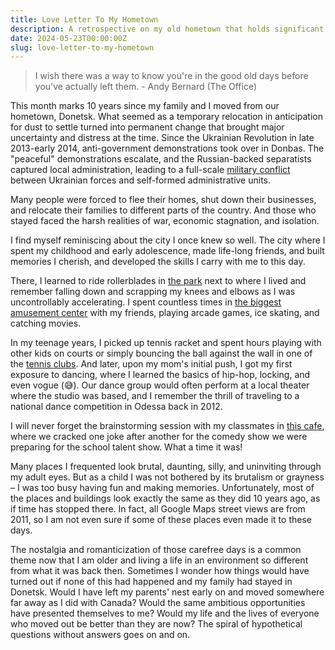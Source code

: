 ```yaml
---
title: Love Letter To My Hometown
description: A retrospective on my old hometown that holds significant memories and nostalgic value.
date: 2024-05-23T00:00:00Z
slug: love-letter-to-my-hometown
---
```


> I wish there was a way to know you're in the good old days before you've actually left them. - Andy Bernard (The Office)

This month marks 10 years since my family and I moved from our hometown, Donetsk. What seemed as a temporary relocation in anticipation for dust to settle turned into permanent change that brought major uncertainty and distress at the time. Since the Ukrainian Revolution in late 2013-early 2014, anti-government demonstrations took over in Donbas. The "peaceful" demonstrations escalate, and the Russian-backed separatists captured local administration, leading to a full-scale [military conflict](https://en.wikipedia.org/wiki/War_in_Donbas) between Ukrainian forces and self-formed administrative units. 

Many people were forced to flee their homes, shut down their businesses, and relocate their families to different parts of the country. And those who stayed faced the harsh realities of war, economic stagnation, and isolation.

I find myself reminiscing about the city I once knew so well. The city where I spent my childhood and early adolescence, made life-long friends, and built memories I cherish, and developed the skills I carry with me to this day.

There, I learned to ride rollerblades in [the park](https://maps.app.goo.gl/FonQ9QotWuAKKSyu5) next to where I lived and remember falling down and scrapping my knees and elbows as I was uncontrollably accelerating. I spent countless times in [the biggest amusement center](https://maps.app.goo.gl/sNzL3TmunKJPkn588) with my friends, playing arcade games, ice skating, and catching movies. 

In my teenage years, I picked up tennis racket and spent hours playing with other kids on courts or simply bouncing the ball against the wall in one of the [tennis clubs](https://www.google.com/maps/@48.0195357,37.8156032,3a,75y,114.73h,83.6t/data=!3m6!1e1!3m4!1sSGHDYsmcRhMjf_523j4cmw!2e0!7i13312!8i6656?entry=ttu). And later, upon my mom's initial push, I got my first exposure to dancing, where I learned the basics of hip-hop, locking, and even vogue (😅). Our dance group would often perform at a local theater where the studio was based, and I remember the thrill of traveling to a national dance competition in Odessa back in 2012.

I will never forget the brainstorming session with my classmates in [this cafe](https://www.google.com/maps/@48.0023247,37.8019305,3a,21.8y,37.06h,90.16t/data=!3m6!1e1!3m4!1sX9BgVpH6DngyLzoMdZAb4g!2e0!7i13312!8i6656?entry=ttu), where we cracked one joke after another for the comedy show we were preparing for the school talent show. What a time it was!

Many places I frequented look brutal, daunting, silly, and uninviting through my adult eyes. But as a child I was not bothered by its brutalism or grayness – I was too busy having fun and making memories. Unfortunately, most of the places and buildings look exactly the same as they did 10 years ago, as if time has stopped there. In fact, all Google Maps street views are from 2011, so I am not even sure if some of these places even made it to these days.

The nostalgia and romanticization of those carefree days is a common theme now that I am older and living a life in an environment so different from what it was back then. Sometimes I wonder how things would have turned out if none of this had happened and my family had stayed in Donetsk. Would I have left my parents' nest early on and moved somewhere far away as I did with Canada? Would the same ambitious opportunities have presented themselves to me? Would my life and the lives of everyone who moved out be better than they are now? The spiral of hypothetical questions without answers goes on and on.
